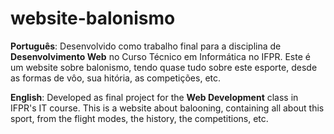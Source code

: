 # website-balonismo

**Português**: Desenvolvido como trabalho final para a disciplina de **Desenvolvimento Web** no Curso Técnico em Informática no IFPR.
Este é um website sobre balonismo, tendo quase tudo sobre este esporte, desde as formas de vôo, sua hitória, as competições, etc.

**English**: Developed as final project for the **Web Development** class in IFPR's IT course.
This is a website about balooning, containing all about this sport, from the flight modes, the history, the competitions, etc.